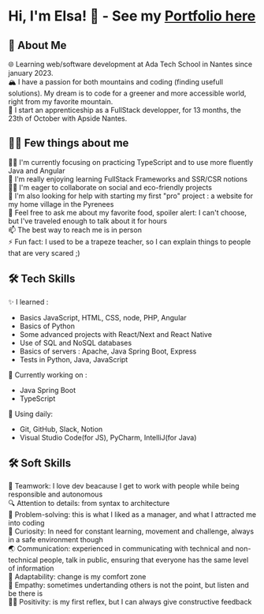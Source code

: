 # Hi, I'm Elsa! 👋 - See my [Portfolio here](https://portfolio-next-psi-ten.vercel.app/)


## 🚀 About Me  
🌐 Learning web/software development at Ada Tech School in Nantes since january 2023.  
🏔️ I have a passion for both mountains and coding (finding usefull solutions). My dream is to code for a greener and more accessible world, right from my favorite mountain.  
💼 I start an apprenticeship as a FullStack developper, for 13 months, the 23th of October with Apside Nantes.  


## 🙋‍♀️ Few things about me
👩‍💻 I'm currently focusing on practicing TypeScript and to use more fluently Java and Angular  
🧠 I'm really enjoying learning FullStack Frameworks and SSR/CSR notions  
👯‍♀️ I'm eager to collaborate on social and eco-friendly projects  
🤔 I'm also looking for help with starting my first "pro" project : a website for my home village in the Pyrenees  
💬 Feel free to ask me about my favorite food, spoiler alert: I can't choose, but I've traveled enough to talk about it for hours  
📫 The best way to reach me is in person  
⚡️ Fun fact: I used to be a trapeze teacher, so I can explain things to people that are very scared ;)  


## 🛠 Tech Skills

✨ I learned :  
- Basics JavaScript, HTML, CSS, node, PHP, Angular
- Basics of Python
- Some advanced projects with React/Next and React Native
- Use of SQL and NoSQL databases
- Basics of servers : Apache, Java Spring Boot, Express
- Tests in Python, Java, JavaScript  

🧪 Currently working on :
- Java Spring Boot
- TypeScript

🧰 Using daily: 
- Git, GitHub, Slack, Notion
- Visual Studio Code(for JS), PyCharm, IntelliJ(for Java)


## 🛠 Soft Skills  
🤝 Teamwork: I love dev beacause I get to work with people while being responsible and autonomous  
🔍 Attention to details: from syntax to architecture  
🧩 Problem-solving: this is what I liked as a manager, and what I attracted me into coding  
🌈 Curiosity: In need for constant learning, movement and challenge, always in a safe environment though  
🌏 Communication: experienced in communicating with technical and non-technical people, talk in public, ensuring that everyone has the same level of information  
🧗 Adaptability: change is my comfort zone  
🐼 Empathy: sometimes undertanding others is not the point, but listen and be there is  
🤸‍♀️ Positivity: is my first reflex, but I can always give constructive feedback  
